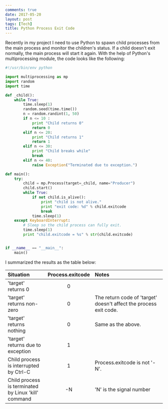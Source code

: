 ```yaml
---
comments: true
date: 2017-05-20
layout: post
tags: [Tech]
title: Python Process Exit Code
---
```


Recently in my project I need to use Python to spawn child processes from the main process and monitor the children's status. If a child doesn't exit normally, the main process will start it again. With the help of Python's multiprocessing module, the code looks like the following:

```python
#!/usr/bin/env python

import multiprocessing as mp
import random
import time

def _child():
    while True:
        time.sleep(1)
        random.seed(time.time())
        n = random.randint(1, 50)
        if n <= 10 :
            print "Child returns 0"
            return 0
        elif n <= 20:
            print "Child returns 1"
            return 1
        elif n <= 30:
            print "Child breaks while"
            break
        elif n <= 40:
            raise Exception("Terminated due to exception.")

def main():
    try:
        child = mp.Process(target=_child, name="Producer")
        child.start()
        while True:
            if not child.is_alive():
                print "child is not alive."
                print "exit code: %d" % child.exitcode
                break
            time.sleep(1)
    except KeyboardInterrupt:
        # Sleep so the child process can fully exit.
        time.sleep(1)
        print "child.exitcode = %s" % str(child.exitcode)


if __name__ == "__main__":
    main()
```

I summarized the results as the table below:

| Situation | Process.exitcode | Notes |
|:----------|:----------------:|:------|
| 'target' returns 0 | 0 ||
| 'target' returns non-zero | 0 | The return code of 'target' doesn't affect the process exit code. |
| 'target' returns nothing | 0 | Same as the above. |
| 'target' returns due to <br /> exception | 1 | |
| Child process is interrupted <br /> by Ctrl-C | 1 | Process.exitcode is not '-N'. |
| Child process is terminated <br /> by Linux 'kill' command | -N | 'N' is the signal number |
